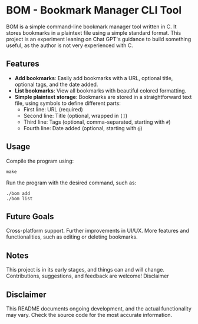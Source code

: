 # BOM - Bookmark Manager CLI Tool

BOM is a simple command-line bookmark manager tool written in C. It stores bookmarks in a plaintext file using a simple standard format. This project is an experiment leaning on Chat GPT's guidance to build something useful, as the author is not very experienced with C.

## Features

- **Add bookmarks**: Easily add bookmarks with a URL, optional title, optional tags, and the date added.
- **List bookmarks**: View all bookmarks with beautiful colored formatting.
- **Simple plaintext storage**: Bookmarks are stored in a straightforward text file, using symbols to define different parts:
    - First line: URL (required)
    - Second line: Title (optional, wrapped in `[]`)
    - Third line: Tags (optional, comma-separated, starting with `#`)
    - Fourth line: Date added (optional, starting with `@`)

## Usage

Compile the program using:

```
make
```

Run the program with the desired command, such as:

```
./bom add
./bom list
```

## Future Goals

Cross-platform support.
Further improvements in UI/UX.
More features and functionalities, such as editing or deleting bookmarks.

## Notes

This project is in its early stages, and things can and will change. Contributions, suggestions, and feedback are welcome!
Disclaimer

## Disclaimer

This README documents ongoing development, and the actual functionality may vary. Check the source code for the most accurate information.